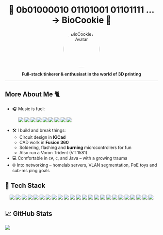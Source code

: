 <h1 align="center">👾 0b01000010 01101001 01101111 ... → BioCookie 👾</h1>



<p align="center">
  <img src="https://avatars.githubusercontent.com/u/63932294?v=4" width="120" alt="BioCookieYT Avatar" style="border-radius:50%">
</p>

<p align="center">
  <strong>Full-stack tinkerer & enthusiast in the world of 3D printing</strong>
</p>

---

## More About Me 🐈
- 🎧 Music is fuel:
  <p align="left" style="margin-left: 20px;"
  <img src="https://img.shields.io/badge/Rammstein-black?style=flat&logoColor=white" />
  <img src="https://img.shields.io/badge/Linkin%20Park-slategray?style=flat&logoColor=white" />
  <img src="https://img.shields.io/badge/Hanabie-purple?style=flat&logoColor=white" />
  <img src="https://img.shields.io/badge/Babymetal-crimson?style=flat&logoColor=white" />
  <img src="https://img.shields.io/badge/Slipknot-darkred?style=flat&logoColor=white" />
  <img src="https://img.shields.io/badge/Korn-8B0000?style=flat&logoColor=white" />
  <img src="https://img.shields.io/badge/Limp%20Bizkit-0033AA?style=flat&logoColor=white" />
  <img src="https://img.shields.io/badge/System%20of%20a%20Down-maroon?style=flat&logoColor=white" />
  <img src="https://img.shields.io/badge/Slaughter%20to%20Prevail-1a1a1a?style=flat&logoColor=white" />
  <img src="https://img.shields.io/badge/Alex%20Terrible-2e2e2e?style=flat" />
</p>

- 🛠️ I build and break things:
  - Circuit design in **KiCad**  
  - CAD work in **Fusion 360** 
  - Soldering, flashing and **burning** microcontrollers for fun
  - Also run a Voron Trident (VT.1581) 
- 💻 Comfortable in `C#`, `C`, and Java – with a growing trauma
- 🌐 Into networking – homelab servers, VLAN segmentation, PoE toys and sub-ms ping goals



## 🧰 Tech Stack

<p align="center">
  <img src="https://img.shields.io/badge/Printer-Voron%20Trident-ff69b4" />
  <img src="https://img.shields.io/badge/C-blue?style=flat&logo=c&logoColor=white" />
  <img src="https://img.shields.io/badge/C%23-239120?style=flat&logo=csharp&logoColor=white" />
  <img src="https://img.shields.io/badge/Java-ED8B00?style=flat&logo=openjdk&logoColor=white" />
  <img src="https://img.shields.io/badge/.NET-5C2D91?style=flat&logo=.net&logoColor=white" />

  <img src="https://img.shields.io/badge/Git-F05033?style=flat&logo=git&logoColor=white" />
  <img src="https://img.shields.io/badge/GitHub-181717?style=flat&logo=github&logoColor=white" />
  <img src="https://img.shields.io/badge/GitLab-330F63?style=flat&logo=gitlab&logoColor=white" />
  <img src="https://img.shields.io/badge/Windows%20Terminal-4D4D4D?style=flat&logo=windows-terminal&logoColor=white" />
  <img src="https://img.shields.io/badge/Postman-FF6C37?style=flat&logo=postman&logoColor=white" />
  <img src="https://img.shields.io/badge/Docker-2496ED?style=flat&logo=docker&logoColor=white" />
  <img src="https://img.shields.io/badge/Cloudflare-F38020?style=flat&logo=cloudflare&logoColor=white" />
  <img src="https://img.shields.io/badge/Trello-026AA7?style=flat&logo=trello&logoColor=white" />

  <img src="https://img.shields.io/badge/Arduino-00979D?style=flat&logo=arduino&logoColor=white" />
  <img src="https://img.shields.io/badge/PlatformIO-222222?style=flat&logo=platformio&logoColor=f5822a" />
  <img src="https://img.shields.io/badge/Home%20Assistant-41BDF5?style=flat&logo=home-assistant&logoColor=white" />
  <img src="https://img.shields.io/badge/Pi--hole-96060C?style=flat&logo=pi-hole&logoColor=white" />
  <img src="https://img.shields.io/badge/Raspberry%20Pi-C51A4A?style=flat&logo=raspberry-pi&logoColor=white" />
  <img src="https://img.shields.io/badge/Cisco-049FD9?style=flat&logo=cisco&logoColor=black" />

  <img src="https://img.shields.io/badge/AMD-000000?style=flat&logo=amd&logoColor=white" />
  <img src="https://img.shields.io/badge/NVIDIA-76B900?style=flat&logo=nvidia&logoColor=white" />
  <img src="https://img.shields.io/badge/Epic%20Games-313131?style=flat&logo=epicgames&logoColor=white" />
  <img src="https://img.shields.io/badge/Steam-000000?style=flat&logo=steam&logoColor=white" />
  <img src="https://img.shields.io/badge/Unity-000000?style=flat&logo=unity&logoColor=white" />
</p>


## 📈 GitHub Stats
![](http://github-profile-summary-cards.vercel.app/api/cards/profile-details?username=BioCookieYT&theme=dark)

